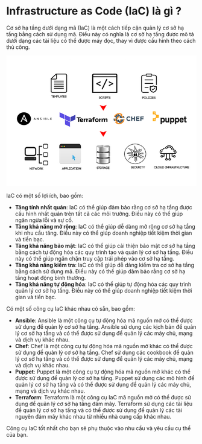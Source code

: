 # Infrastructure as Code (IaC) là gì ?

Cơ sở hạ tầng dưới dạng mã (IaC) là một cách tiếp cận quản lý cơ sở hạ tầng bằng cách sử dụng mã. Điều này có nghĩa là cơ sở hạ tầng được mô tả dưới dạng các tài liệu có thể được máy đọc, thay vì được cấu hình theo cách thủ công.

![img](../Image/infrastructure-as-a-code.jpg)

IaC có một số lợi ích, bao gồm:

- **Tăng tính nhất quán**: IaC có thể giúp đảm bảo rằng cơ sở hạ tầng được cấu hình nhất quán trên tất cả các môi trường. Điều này có thể giúp ngăn ngừa lỗi và sự cố.
- **Tăng khả năng mở rộng**: IaC có thể giúp dễ dàng mở rộng cơ sở hạ tầng khi nhu cầu tăng. Điều này có thể giúp doanh nghiệp tiết kiệm thời gian và tiền bạc.
- **Tăng khả năng bảo mật**: IaC có thể giúp cải thiện bảo mật cơ sở hạ tầng bằng cách tự động hóa các quy trình tạo và quản lý cơ sở hạ tầng. Điều này có thể giúp ngăn chặn truy cập trái phép vào cơ sở hạ tầng.
- **Tăng khả năng kiểm tra**: IaC có thể giúp dễ dàng kiểm tra cơ sở hạ tầng bằng cách sử dụng mã. Điều này có thể giúp đảm bảo rằng cơ sở hạ tầng hoạt động bình thường.
- **Tăng khả năng tự động hóa**: IaC có thể giúp tự động hóa các quy trình quản lý cơ sở hạ tầng. Điều này có thể giúp doanh nghiệp tiết kiệm thời gian và tiền bạc.

Có một số công cụ IaC khác nhau có sẵn, bao gồm:

- **Ansible**: Ansible là một công cụ tự động hóa mã nguồn mở có thể được sử dụng để quản lý cơ sở hạ tầng. Ansible sử dụng các kịch bản để quản lý cơ sở hạ tầng và có thể được sử dụng để quản lý các máy chủ, mạng và dịch vụ khác nhau.
- **Chef**: Chef là một công cụ tự động hóa mã nguồn mở khác có thể được sử dụng để quản lý cơ sở hạ tầng. Chef sử dụng các cookbook để quản lý cơ sở hạ tầng và có thể được sử dụng để quản lý các máy chủ, mạng và dịch vụ khác nhau.
- **Puppet**: Puppet là một công cụ tự động hóa mã nguồn mở khác có thể được sử dụng để quản lý cơ sở hạ tầng. Puppet sử dụng các mô hình để quản lý cơ sở hạ tầng và có thể được sử dụng để quản lý các máy chủ, mạng và dịch vụ khác nhau.
- **Terraform**: Terraform là một công cụ IaC mã nguồn mở có thể được sử dụng để quản lý cơ sở hạ tầng đám mây. Terraform sử dụng các tài liệu để quản lý cơ sở hạ tầng và có thể được sử dụng để quản lý các tài nguyên đám mây khác nhau từ nhiều nhà cung cấp khác nhau.

Công cụ IaC tốt nhất cho bạn sẽ phụ thuộc vào nhu cầu và yêu cầu cụ thể của bạn.